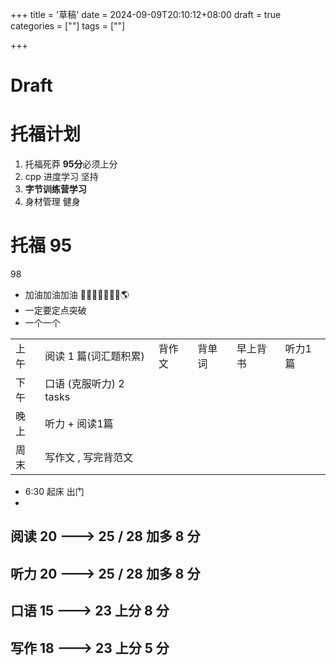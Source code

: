 +++
title = '草稿'
date = 2024-09-09T20:10:12+08:00
draft = true
categories = [""] 
tags = [""]

+++

# Draft





# 托福计划

1. 托福死莽  **95分**必须上分
2. cpp 进度学习 坚持
3. **字节训练营学习**
4. 身材管理 健身 





# 托福 95  

98 



- 加油加油加油 🗽🗽🗽🗽🗽🗽🗽🌎
- 一定要定点突破
- 一个一个



|      |                         |        |        |          |         |
| ---- | ----------------------- | ------ | ------ | -------- | ------- |
| 上午 | 阅读 1 篇(词汇题积累)   | 背作文 | 背单词 | 早上背书 | 听力1篇 |
| 下午 | 口语 (克服听力) 2 tasks |        |        |          |         |
| 晚上 | 听力 + 阅读1篇          |        |        |          |         |
| 周末 | 写作文 , 写完背范文     |        |        |          |         |



- 6:30 起床 出门
- 







## 阅读  20 ---> 25 / 28 加多 8 分









## 听力 20 ---> 25 / 28 加多 8 分









## 口语 15 ---> 23  上分 8 分 









## 写作 18 ---> 23  上分 5 分 







